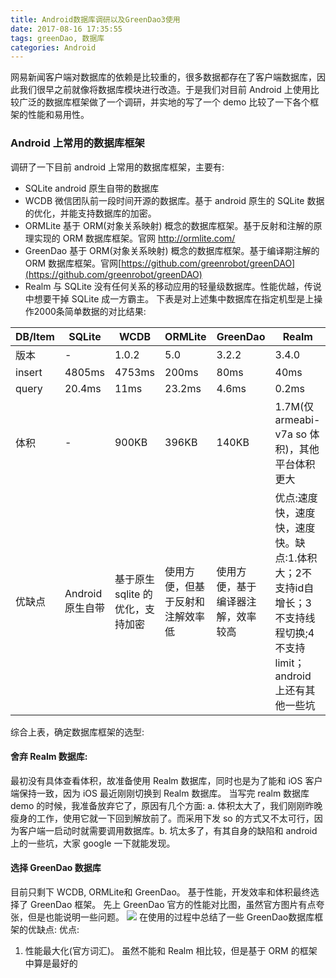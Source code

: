```yaml
---
title: Android数据库调研以及GreenDao3使用
date: 2017-08-16 17:35:55
tags: greenDao, 数据库
categories: Android
---
```

网易新闻客户端对数据库的依赖是比较重的，很多数据都存在了客户端数据库，因此我们很早之前就像将数据库模块进行改造。于是我们对目前 Android 上使用比较广泛的数据库框架做了一个调研，并实地的写了一个 demo 比较了一下各个框架的性能和易用性。
### Android 上常用的数据库框架
调研了一下目前 android 上常用的数据库框架，主要有:
- SQLite android 原生自带的数据库
- WCDB 微信团队前一段时间开源的数据库。基于 android 原生的 SQLite 数据的优化，并能支持数据库的加密。
- ORMLite 基于 ORM(对象关系映射) 概念的数据库框架。基于反射和注解的原理实现的 ORM 数据库框架。官网 [ http://ormlite.com/ ]( http://ormlite.com/ )
- GreenDao 基于 ORM(对象关系映射) 概念的数据库框架。基于编译期注解的 ORM 数据库框架。官网[https://github.com/greenrobot/greenDAO](https://github.com/greenrobot/greenDAO)
- Realm 与 SQLite 没有任何关系的移动应用的轻量级数据库。性能优越，传说中想要干掉 SQLite 成一方霸主。 
下表是对上述集中数据库在指定机型是上操作2000条简单数据的对比结果:

|DB/Item|SQLite|WCDB|ORMLite|GreenDao|Realm|
|---|----|----|---|----|----|
|版本|-|1.0.2|5.0|3.2.2|3.4.0|
|insert|4805ms|4753ms|200ms|80ms|40ms|
|query|20.4ms|11ms|23.2ms|4.6ms|0.2ms|
|体积|-| 900KB|396KB|140KB|1.7M(仅 armeabi-v7a so 体积)，其他平台体积更大|
|优缺点|Android 原生自带 |基于原生sqlite 的优化，支持加密|使用方便，但基于反射和注解效率低|使用方便，基于编译器注解，效率较高|优点:速度快，速度快，速度快。缺点:1.体积大；2不支持id自增长；3不支持线程切换;4不支持limit； android 上还有其他一些坑|
综合上表，确定数据库框架的选型:
#### 舍弃 Realm 数据库: 
最初没有具体查看体积，故准备使用 Realm 数据库，同时也是为了能和 iOS 客户端保持一致，因为 iOS 最近刚刚切换到 Realm 数据库。 当写完 realm 数据库 demo 的时候，我准备放弃它了，原因有几个方面: a. 体积太大了，我们刚刚昨晚瘦身的工作，使用它就一下回到解放前了。而采用下发 so 的方式又不太可行，因为客户端一启动时就需要调用数据库。b. 坑太多了，有其自身的缺陷和 android 上的一些坑，大家 google 一下就能发现。
#### 选择 GreenDao 数据库
目前只剩下 WCDB, ORMLite和 GreenDao。 基于性能，开发效率和体积最终选择了 GreenDao 框架。
先上 GreenDao 官方的性能对比图，虽然官方图片有点夸张，但是也能说明一些问题。
![](Android数据库调研以及GreenDao3使用/greenDao.png)
在使用的过程中总结了一些 GreenDao数据库框架的优缺点:
优点:
1. 性能最大化(官方词汇)。 虽然不能和 Realm 相比较，但是基于 ORM 的框架中算是最好的


